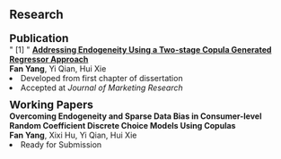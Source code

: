 ## Research

<h4 style="margin: 10px 0 0; font-size: 1.2rem; font-weight: bold;"> Publication</h4>
<div class="title">
  " [1] "
  <strong>
    <a href="https://journals.sagepub.com/doi/10.1177/00222437241296453">
    Addressing Endogeneity Using a Two-stage Copula Generated Regressor Approach </a>
  </strong>
</div>
<div class="author"> 
  <strong>Fan Yang</strong>, Yi Qian, Hui Xie
</div>
<div>
    <li>Developed from first chapter of dissertation</li>
    <li>Accepted at <em>Journal of Marketing Research</em> </li>
</div>


<h4 style="margin: 10px 0 0; font-size: 1.2rem; font-weight: bold;"> Working Papers</h4>
<div class="title">
  <strong>
      Overcoming Endogeneity and Sparse Data Bias in Consumer-level Random Coefficient Discrete Choice Models Using Copulas
  </strong>
</div>
<div class="author"> 
  <strong>Fan Yang</strong>, Xixi Hu, Yi Qian, Hui Xie
</div>
<div>
  <li>Ready for Submission</li>
</div>
